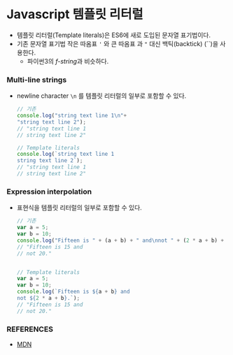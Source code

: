 # Javascript 템플릿 리터럴

* 템플릿 리터럴(Template literals)은 ES6에 새로 도입된 문자열 표기법이다.
* 기존 문자열 표기법 작은 따옴표 `'` 와 큰 따옴표 과 `"` 대신 백틱(backtick) (``)을 사용한다.
  * 파이썬3의 *f-string*과 비슷하다.

### Multi-line strings

* newline character `\n`  를 템플릿 리터럴의 일부로 포함할 수 있다.

  ```javascript
  // 기존
  console.log("string text line 1\n"+
  "string text line 2");
  // "string text line 1
  // string text line 2"
  
  // Template literals
  console.log(`string text line 1
  string text line 2`);
  // "string text line 1
  // string text line 2"
  ```



### Expression interpolation

* 표현식을 템플릿 리터럴의 일부로 포함할 수 있다.

  ```javascript
  // 기존
  var a = 5;
  var b = 10;
  console.log("Fifteen is " + (a + b) + " and\nnot " + (2 * a + b) + ".");
  // "Fifteen is 15 and
  // not 20."
  
  
  // Template literals
  var a = 5;
  var b = 10;
  console.log(`Fifteen is ${a + b} and
  not ${2 * a + b}.`);
  // "Fifteen is 15 and
  // not 20."
  ```

  

### REFERENCES

* [MDN](https://developer.mozilla.org/ko/)